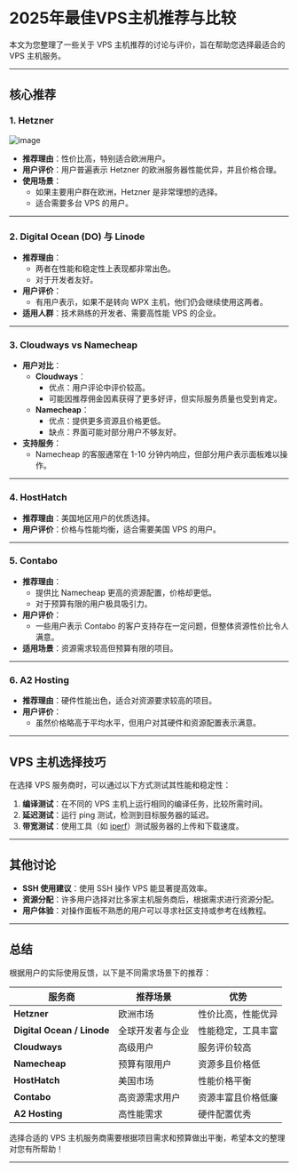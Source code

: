 # 2025年最佳VPS主机推荐与比较

本文为您整理了一些关于 VPS 主机推荐的讨论与评价，旨在帮助您选择最适合的 VPS 主机服务。

---

## 核心推荐

### 1. **Hetzner**

![image](https://github.com/user-attachments/assets/4e819b70-50b7-405d-9f18-b6d6c735612a)

- **推荐理由**：性价比高，特别适合欧洲用户。
- **用户评价**：用户普遍表示 Hetzner 的欧洲服务器性能优异，并且价格合理。
- **使用场景**：
  - 如果主要用户群在欧洲，Hetzner 是非常理想的选择。
  - 适合需要多台 VPS 的用户。

---

### 2. **Digital Ocean (DO)** 与 **Linode**


- **推荐理由**：
  - 两者在性能和稳定性上表现都非常出色。
  - 对于开发者友好。
- **用户评价**：
  - 有用户表示，如果不是转向 WPX 主机，他们仍会继续使用这两者。
- **适用人群**：技术熟练的开发者、需要高性能 VPS 的企业。

---

### 3. **Cloudways vs Namecheap**


- **用户对比**：
  - **Cloudways**：
    - 优点：用户评论中评价较高。
    - 可能因推荐佣金因素获得了更多好评，但实际服务质量也受到肯定。
  - **Namecheap**：
    - 优点：提供更多资源且价格更低。
    - 缺点：界面可能对部分用户不够友好。
- **支持服务**：
  - Namecheap 的客服通常在 1-10 分钟内响应，但部分用户表示面板难以操作。

---

### 4. **HostHatch**


- **推荐理由**：美国地区用户的优质选择。
- **用户评价**：价格与性能均衡，适合需要美国 VPS 的用户。

---

### 5. **Contabo**


- **推荐理由**：
  - 提供比 Namecheap 更高的资源配置，价格却更低。
  - 对于预算有限的用户极具吸引力。
- **用户评价**：
  - 一些用户表示 Contabo 的客户支持存在一定问题，但整体资源性价比令人满意。
- **适用场景**：资源需求较高但预算有限的项目。

---

### 6. **A2 Hosting**


- **推荐理由**：硬件性能出色，适合对资源要求较高的项目。
- **用户评价**：
  - 虽然价格略高于平均水平，但用户对其硬件和资源配置表示满意。

---

## VPS 主机选择技巧

在选择 VPS 服务商时，可以通过以下方式测试其性能和稳定性：
1. **编译测试**：在不同的 VPS 主机上运行相同的编译任务，比较所需时间。
2. **延迟测试**：运行 ping 测试，检测到目标服务器的延迟。
3. **带宽测试**：使用工具（如 [iperf](https://iperf.fr/)）测试服务器的上传和下载速度。

---

## 其他讨论

- **SSH 使用建议**：使用 SSH 操作 VPS 能显著提高效率。
- **资源分配**：许多用户选择对比多家主机服务商后，根据需求进行资源分配。
- **用户体验**：对操作面板不熟悉的用户可以寻求社区支持或参考在线教程。

---

## 总结

根据用户的实际使用反馈，以下是不同需求场景下的推荐：

| 服务商       | 推荐场景                     | 优势                 |
|--------------|------------------------------|----------------------|
| **Hetzner**  | 欧洲市场                     | 性价比高，性能优异   |
| **Digital Ocean / Linode** | 全球开发者与企业 | 性能稳定，工具丰富   |
| **Cloudways**| 高级用户                     | 服务评价较高         |
| **Namecheap**| 预算有限用户                 | 资源多且价格低       |
| **HostHatch**| 美国市场                     | 性能价格平衡         |
| **Contabo**  | 高资源需求用户               | 资源丰富且价格低廉   |
| **A2 Hosting**| 高性能需求                  | 硬件配置优秀         |

选择合适的 VPS 主机服务商需要根据项目需求和预算做出平衡，希望本文的整理对您有所帮助！

---

